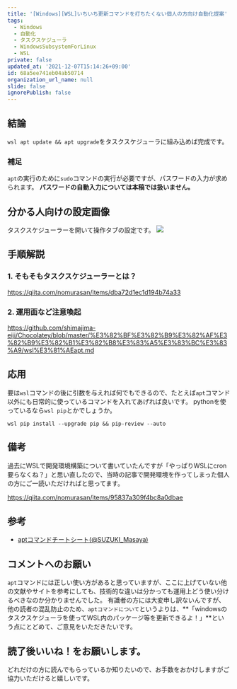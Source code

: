 ```yaml
---
title: '[Windows][WSL]いちいち更新コマンドを打ちたくない個人の方向け自動化提案'
tags:
  - Windows
  - 自動化
  - タスクスケジューラ
  - WindowsSubsystemForLinux
  - WSL
private: false
updated_at: '2021-12-07T15:14:26+09:00'
id: 68a5ee741eb04ab50714
organization_url_name: null
slide: false
ignorePublish: false
---
```

## 結論
`wsl apt update && apt upgrade`をタスクスケジューラに組み込めば完成です。

### 補足
`apt`の実行のために`sudo`コマンドの実行が必要ですが、パスワードの入力が求められます。
**パスワードの自動入力については本稿では扱いません。**

## 分かる人向けの設定画像
タスクスケジューラーを開いて操作タブの設定です。
[<img src = "https://user-images.githubusercontent.com/15845907/144952566-23b04997-38a9-46df-97ac-dd21806de49a.png">](https://user-images.githubusercontent.com/15845907/144952566-23b04997-38a9-46df-97ac-dd21806de49a.png)

## 手順解説
### 1. そもそもタスクスケジューラーとは？

https://qiita.com/nomurasan/items/dba72d1ec1d194b74a33

### 2. 運用面など注意喚起

https://github.com/shimajima-eiji/Chocolatey/blob/master/%E3%82%BF%E3%82%B9%E3%82%AF%E3%82%B9%E3%82%B1%E3%82%B8%E3%83%A5%E3%83%BC%E3%83%A9/wsl%E3%81%AEapt.md

## 応用
要は`wsl`コマンドの後に引数を与えれば何でもできるので、たとえば`apt`コマンド以外にも日常的に使っているコマンドを入れてあげれば良いです。
pythonを使っているなら`wsl pip`とかでしょうか。

`wsl pip install --upgrade pip && pip-review --auto`

## 備考
過去にWSLで開発環境構築について書いていたんですが「やっぱりWSLにcron要らなくね？」と思い直したので、当時の記事で開発環境を作ってしまった個人の方にご一読いただければと思ってます。

https://qiita.com/nomurasan/items/95837a309f4bc8a0dbae

## 参考
- [aptコマンドチートシート(@SUZUKI_Masaya)](https://qiita.com/hrichii/items/a1b9bf03af0232f9125c)

## コメントへのお願い
`apt`コマンドには正しい使い方があると思っていますが、ここに上げていない他の文献やサイトを参考にしても、技術的な違いは分かっても運用上どう使い分けるべきなのか分かりませんでした。
有識者の方には大変申し訳ないんですが、他の読者の混乱防止のため、`aptコマンドについて`というよりは、**「windowsのタスクスケジューラを使ってWSL内のパッケージ等を更新できるよ！」**という点にとどめて、ご意見をいただきたいです。

## 読了後いいね！をお願いします。
どれだけの方に読んでもらっているか知りたいので、お手数をおかけしますがご協力いただけると嬉しいです。
